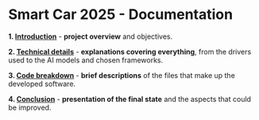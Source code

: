 # **Smart Car 2025 - Documentation**

**1. [Introduction](Introduction/Introduction.md)** -  **project overview** and objectives.

**2. [Technical details](Technical/Technical.md)** - **explanations covering everything**, from the drivers used to the AI models and chosen frameworks.

**3. [Code breakdown](CodeFlow/packages.md)** - **brief descriptions** of the files that make up the developed software.

**4. [Conclusion](Conclusion/conclusion.md)** - **presentation of the final state** and the aspects that could be improved.
 